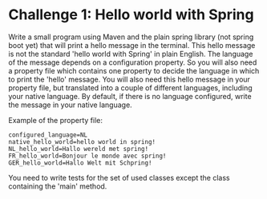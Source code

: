 # Challenge 1: Hello world with Spring

Write a small program using Maven and the plain spring library (not spring boot yet) that will print
a hello message in the terminal. This hello message is not the standard 'hello world with Spring' in 
plain English. The language of the message depends on a configuration property. So you will also 
need a property file which contains one property to decide the language in which to print the 'hello'
message. You will also need this hello message in your property file, but translated into a couple 
of different languages, including your native language. By default, if there is no language configured, 
write the message in your native language.

Example of the property file: 

```properties
configured_language=NL
native_hello_world=hello world in spring!
NL_hello_world=Hallo wereld met spring!
FR_hello_world=Bonjour le monde avec spring!
GER_hello_world=Hallo Welt mit Schpring!
```

You need to write tests for the set of used classes except the class containing the 'main' method.
